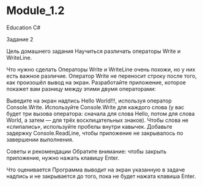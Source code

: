 # Module_1.2
Education C#

Задание 2


Цель домашнего задания
Научиться различать операторы Write и WriteLine.



Что нужно сделать
Операторы Write и WriteLine очень похожи, но у них есть важное различие. Оператор Write не переносит строку после того, как произошёл вывод на экран. Разработайте приложение, которое покажет вам разницу между этими двумя операторами:

Выведите на экран надпись Hello World!!!, используя оператор Console.Write. 
Используйте Console.Write для каждого слова (у вас будет три вызова оператора: сначала для слова Hello, потом для слова World, а затем — для трёх восклицательных знаков).
Чтобы слова не «слипались», используйте пробелы внутри кавычек.
Добавьте задержку Console.ReadLine, чтобы приложение не закрывалось по завершении выполнения.


Советы и рекомендации
Обратите внимание: чтобы закрыть приложение, нужно нажать клавишу Enter.



Что оценивается
Программа выводит на экран указанную в задаче надпись и не закрывается до того, пока не будет нажата клавиша Enter.
